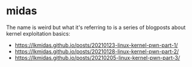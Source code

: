 # midas
The name is weird but what it's referring to is a series of blogposts
about kernel exploitation basics:
- https://lkmidas.github.io/posts/20210123-linux-kernel-pwn-part-1/
- https://lkmidas.github.io/posts/20210128-linux-kernel-pwn-part-2/
- https://lkmidas.github.io/posts/20210205-linux-kernel-pwn-part-3/
